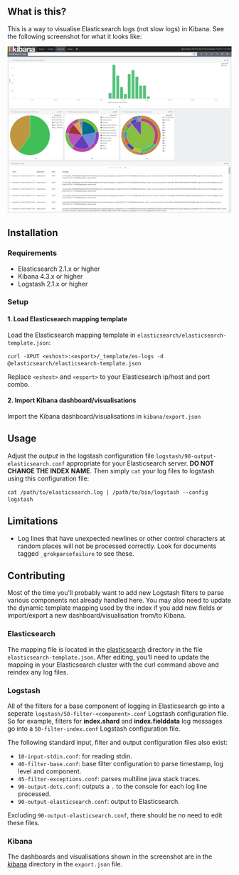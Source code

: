 ## What is this?

This is a way to visualise Elasticsearch logs (not slow logs) in
Kibana.  See the following screenshot for what it looks like:

![Dashboard Example](Dashboard-Screenshot.png)

## Installation

### Requirements

* Elasticsearch 2.1.x or higher
* Kibana 4.3.x or higher
* Logstash 2.1.x or higher

### Setup

#### 1. Load Elasticsearch mapping template

Load the Elasticsearch mapping template in
`elasticsearch/elasticsearch-template.json`:

```
curl -XPUT <eshost>:<esport>/_template/es-logs -d @elasticsearch/elasticsearch-template.json
```

Replace `<eshost>` and `<esport>` to your Elasticsearch ip/host and
port combo.

#### 2. Import Kibana dashboard/visualisations

Import the Kibana dashboard/visualisations in `kibana/export.json`

## Usage

Adjust the *output* in the logstash configuration file
`logstash/90-output-elasticsearch.conf`  appropriate for
your Elasticsearch server.  **DO NOT CHANGE THE INDEX NAME**.
Then simply `cat` your log files to logstash using this configuration file:

```
cat /path/to/elasticsearch.log | /path/to/bin/logstash --config logstash
```

## Limitations

* Log lines that have unexpected newlines or other control characters
  at random places will not be processed correctly.  Look for
  documents tagged `_grokparsefailure` to see these.

## Contributing

Most of the time you'll probably want to add new Logstash filters to
parse various components not already handled here.  You may also need
to update the dynamic template mapping used by the index if you add
new fields or import/export a new dashboard/visualisation from/to Kibana.

### Elasticsearch

The mapping file is located in the [elasticsearch](elasticsearch) directory in the file `elasticsearch-template.json`.  After editing, you'll
need to update the mapping in your Elasticsearch cluster with the curl
command above and reindex any log files.

### Logstash

All of the filters for a base component of logging in Elasticsearch
go into a seperate `logstash/50-filter-<component>.conf` Logstash configuration file. So
for example, filters for **index.shard** and **index.fielddata** log
messages go into a `50-filter-index.conf` Logstash configuration file.

The following standard input, filter and output configuration files
also exist:

* `10-input-stdin.conf`: for reading stdin.
* `40-filter-base.conf`: base filter configuration to parse timestamp,
log level and component.
* `45-filter-exceptions.conf`: parses multiline java stack traces.
* `90-output-dots.conf`: outputs a `.` to the console for each log
line processed.
* `90-output-elasticsearch.conf`: output to Elasticsearch.

Excluding `90-output-elasticsearch.conf`, there should be no need to
edit these files.

### Kibana

The dashboards and visualisations shown in the screenshot are in the
[kibana](kibana) directory in the `export.json` file.
